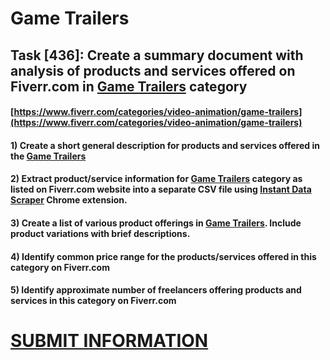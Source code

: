 # Game Trailers
## Task [436]: Create a summary document with analysis of products and services offered on Fiverr.com in [Game Trailers](https://www.fiverr.com/categories/video-animation/game-trailers) category
#### [https://www.fiverr.com/categories/video-animation/game-trailers](https://www.fiverr.com/categories/video-animation/game-trailers)
#### 1) Create a short general description for products and services offered in the [Game Trailers](https://www.fiverr.com/categories/video-animation/game-trailers)
#### 2) Extract product/service information for [Game Trailers](https://www.fiverr.com/categories/video-animation/game-trailers) category as listed on Fiverr.com website into a separate CSV file using [Instant Data Scraper](https://chrome.google.com/webstore/detail/instant-data-scraper/ofaokhiedipichpaobibbnahnkdoiiah) Chrome extension.
#### 3) Create a list of various product offerings in [Game Trailers](https://www.fiverr.com/categories/video-animation/game-trailers). Include product variations with brief descriptions.
#### 4) Identify common price range for the products/services offered in this category on Fiverr.com
#### 5) Identify approximate number of freelancers offering products and services in this category on Fiverr.com

# [SUBMIT INFORMATION](https://forms.office.com/r/8AEKjkLxKG)
